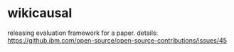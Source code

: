 # wikicausal
releasing evaluation framework for a paper. details: https://github.ibm.com/open-source/open-source-contributions/issues/45
